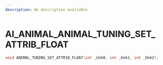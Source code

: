 ```yaml
---
description: No description available 
---
```


# AI_ANIMAL\_ANIMAL_TUNING_SET_ATTRIB_FLOAT

```cpp
void ANIMAL_TUNING_SET_ATTRIB_FLOAT(int _Unk0, int _Unk1, int _Unk2);
```
